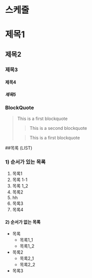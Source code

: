 # 스케줄

# 제목1

## 제목2

### 제목3

#### 제목4

##### 제목5

### BlockQuote

>This is a first blockquote
>
> > This is a second blockquote
>
> > This is a first blockquote

##목록 (LIST)

### 1)  순서가 있는 목록

1. 목록1  
  1. 목록 1-1     
  2. 목록 1_2    
2. 목록2
  1. hh
3. 목록3  
4. 목록4  

#### 2) 순서가 없는 목록
- 목록
  - 목록1_1
  - 목록1_2
- 목록2
  - 목록2_1
  - 목록2_2
- 목록3
